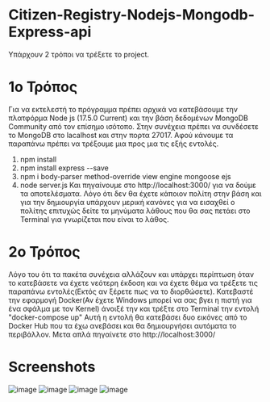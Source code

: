 # Citizen-Registry-Nodejs-Mongodb-Express-api
Υπάρχουν 2 τρόποι να τρέξετε το project.
# 1ο Τρόπος
Για να εκτελεστή το πρόγραμμα πρέπει αρχικά να κατεβάσουμε την πλατφόρμα Node js (17.5.0 Current) και την βάση δεδομένων MongoDB Community από τον επίσημο ισότοπο.
Στην συνέχεια πρέπει να συνδέσετε το MongoDB στο lacalhost και στην πορτα 27017.
Αφού κάνουμε τα παραπάνω πρέπει να τρέξουμε μια προς μια τις εξής εντολές.
1) npm install
2) npm install express --save
3) npm i body-parser method-override view engine mongoose ejs
4) node server.js
Και πηγαίνουμε στο http://localhost:3000/ για να δούμε τα αποτελέσματα. Λόγο ότι δεν θα έχετε κάποιον πολίτη στην βάση και για την δημιουργία υπάρχουν μερική κανόνες για να εισαχθεί ο πολίτης επιτυχώς δείτε τα μηνύματα λάθους που θα σας πετάει στο Terminal για γνωρίζεται που είναι το λάθος.
# 2ο Τρόπος
Λόγο του ότι τα πακέτα συνέχεια αλλάζουν και υπάρχει περίπτωση όταν το κατεβάσετε να έχετε νεότερη έκδοση και να έχετε θέμα να τρέξετε τις παραπάνω εντολές(Εκτός αν ξέρετε πως να το διορθώσετε). Κατεβαστέ την εφαρμογή Docker(Αν έχετε Windows μπορεί να σας βγει η πιστή για ένα σφάλμα με τον Kernel) άνοιξέ την και τρέξτε στο Terminal την εντολή "docker-compose up" Αυτή η εντολή θα κατεβάσει δυο εικόνες από το Docker Hub που τα έχω ανεβάσει και θα δημιουργήσει αυτόματα το περιβάλλον. Μετα απλά πηγαίνετε στο http://localhost:3000/
# Screenshots
![image](https://user-images.githubusercontent.com/37597102/154357254-4ca2ef8a-225b-4faf-acae-c92a2facb9f0.png)
![image](https://user-images.githubusercontent.com/37597102/154357290-9ffe0849-17ab-4ebb-a79a-2fcefa200d2b.png)
![image](https://user-images.githubusercontent.com/37597102/154357309-7c75a685-ece6-4a16-bb84-3395efb6c972.png)
![image](https://user-images.githubusercontent.com/37597102/154357321-90709b03-55d4-4d62-96d9-ac15c0a35626.png)
